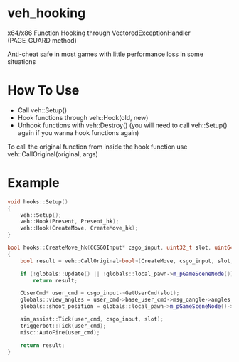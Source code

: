 # veh_hooking
x64/x86 Function Hooking through VectoredExceptionHandler (PAGE_GUARD method)

Anti-cheat safe in most games with little performance loss in some situations

# How To Use
- Call veh::Setup()
- Hook functions through veh::Hook(old, new)
- Unhook functions with veh::Destroy() (you will need to call veh::Setup() again if you wanna hook functions again)

To call the original function from inside the hook function use veh::CallOriginal<ReturnType>(original, args)

# Example
```cpp
void hooks::Setup()
{
    veh::Setup();
    veh::Hook(Present, Present_hk);
    veh::Hook(CreateMove, CreateMove_hk);
}

bool hooks::CreateMove_hk(CCSGOInput* csgo_input, uint32_t slot, uint64_t a3, uint8_t a4)
{
    bool result = veh::CallOriginal<bool>(CreateMove, csgo_input, slot, a3, a4);

    if (!globals::Update() || !globals::local_pawn->m_pGameSceneNode())
        return result;

    CUserCmd* user_cmd = csgo_input->GetUserCmd(slot);
    globals::view_angles = user_cmd->base_user_cmd->msg_qangle->angles;
    globals::shoot_position = globals::local_pawn->m_pGameSceneNode()->m_vecAbsOrigin() + globals::local_pawn->m_vecViewOffset();

    aim_assist::Tick(user_cmd, csgo_input, slot);
    triggerbot::Tick(user_cmd);
    misc::AutoFire(user_cmd);

    return result;
}
```
